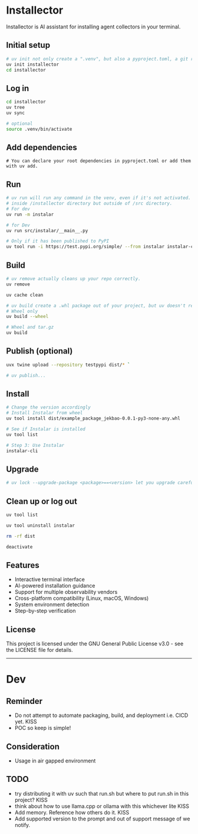 # Installector
Installector is AI assistant for installing agent collectors in your terminal.

## Initial setup
```bash
# uv init not only create a ".venv", but also a pyproject.toml, a git repo (with Python-specific .gitignore), a README.md and a hello.py by default. 
uv init installector
cd installector
```

## Log in
```bash
cd installector
uv tree
uv sync

# optional
source .venv/bin/activate
```

## Add dependencies
```
# You can declare your root dependencies in pyproject.toml or add them with uv add.
```

## Run
```bash
# uv run will run any command in the venv, even if it's not activated. You don't even need to know there is a venv, or what activation means.
# inside /installector directory but outside of /src directory.
# For dev
uv run -m instalar

# for Dev
uv run src/instalar/__main__.py

# Only if it has been published to PyPI
uv tool run -i https://test.pypi.org/simple/ --from instalar instalar-cli 
```

## Build
```bash
# uv remove actually cleans up your repo correctly.
uv remove

uv cache clean

# uv build create a .whl package out of your project, but uv doesn't require your project to be able to be built.
# Wheel only
uv build --wheel

# Wheel and tar.gz
uv build
```

## Publish (optional)
```bash
uvx twine upload --repository testpypi dist/* `

# uv publish...
```

## Install
```bash
# Change the version accordingly
# Install Instalar from wheel
uv tool install dist/example_package_jekbao-0.0.1-py3-none-any.whl

# See if Instalar is installed
uv tool list

# Step 3: Use Instalar
instalar-cli
```

## Upgrade
```bash
# uv lock --upgrade-package <package>==<version> let you upgrade carefully your packages one version at a time.
```

## Clean up or log out
```bash
uv tool list

uv tool uninstall instalar

rm -rf dist

deactivate  
```

## Features
- Interactive terminal interface
- AI-powered installation guidance
- Support for multiple observability vendors
- Cross-platform compatibility (Linux, macOS, Windows)
- System environment detection
- Step-by-step verification

## License
This project is licensed under the GNU General Public License v3.0 - see the LICENSE file for details.

---

# Dev
## Reminder
- Do not attempt to automate packaging, build, and deployment i.e. CICD yet. KISS
- POC so keep is simple!

## Consideration
- Usage in air gapped environment

## TODO
- try distributing it with uv such that run.sh but where to put run.sh in this project? KISS
- think about how to use llama.cpp or ollama with this whichever lite KISS
- Add memory. Reference how others do it. KISS
- Add supported version to the prompt and out of support message of we notify.


